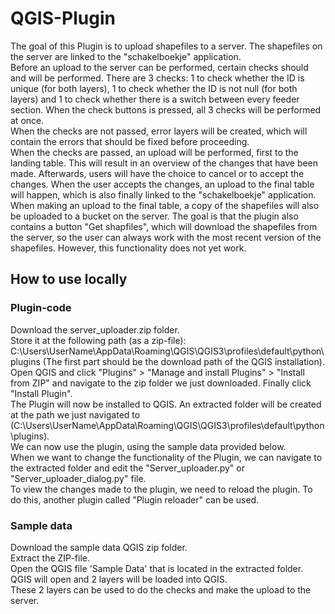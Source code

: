 # QGIS-Plugin
The goal of this Plugin is to upload shapefiles to a server. The shapefiles on the server are linked to the "schakelboekje" application.  
Before an upload to the server can be performed, certain checks should and will be performed. There are 3 checks: 1 to check whether the ID is unique (for both layers), 1 to check whether the ID is not null (for both layers) and 1 to check whether there is a switch between every feeder section. When the check buttons is pressed, all 3 checks will be performed at once.  
When the checks are not passed, error layers will be created, which will contain the errors that should be fixed before proceeding.  
When the checks are passed, an upload will be performed, first to the landing table. This will result in an overview of the changes that have been made. Afterwards, users will have the choice to cancel or to accept the changes. When the user accepts the changes, an upload to the final table will happen, which is also finally linked to the "schakelboekje" application.  
When making an upload to the final table, a copy of the shapefiles will also be uploaded to a bucket on the server. The goal is that the plugin also contains a button "Get shapfiles", which will download the shapefiles from the server, so the user can always work with the most recent version of the shapefiles. However, this functionality does not yet work.  
## How to use locally
### Plugin-code
Download the server_uploader.zip folder.  
Store it at the following path (as a zip-file): C:\Users\UserName\AppData\Roaming\QGIS\QGIS3\profiles\default\python\plugins (The first part should be the download path of the QGIS installation).  
Open QGIS and click "Plugins" > "Manage and install Plugins" > "Install from ZIP" and navigate to the zip folder we just downloaded. Finally click "Install Plugin".  
The Plugin will now be installed to QGIS. An extracted folder will be created at the path we just navigated to (C:\Users\UserName\AppData\Roaming\QGIS\QGIS3\profiles\default\python\plugins).  
We can now use the plugin, using the sample data provided below.  
When we want to change the functionality of the Plugin, we can navigate to the extracted folder and edit the "Server_uploader.py" or "Server_uploader_dialog.py" file.  
To view the changes made to the plugin, we need to reload the plugin. To do this, another plugin called "Plugin reloader" can be used.  

### Sample data
Download the sample data QGIS zip folder.  
Extract the ZIP-file.  
Open the QGIS file 'Sample Data' that is located in the extracted folder.  
QGIS will open and 2 layers will be loaded into QGIS.  
These 2 layers can be used to do the checks and make the upload to the server.  

